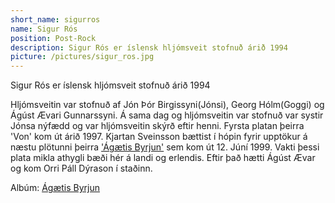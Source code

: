 ```yaml
---
short_name: sigurros
name: Sigur Rós
position: Post-Rock
description: Sigur Rós er íslensk hljómsveit stofnuð árið 1994
picture: /pictures/sigur_ros.jpg
---
```

Sigur Rós er íslensk hljómsveit stofnuð árið 1994

Hljómsveitin var stofnuð af Jón Þór Birgissyni(Jónsi), Georg Hólm(Goggi) og Ágúst Ævari Gunnarssyni. Á sama dag og hljómsveitin var stofnuð var systir Jónsa nýfædd og var hljómsveitin skýrð eftir henni. Fyrsta platan þeirra 'Von' kom út árið 1997. Kjartan Sveinsson bættist í hópin fyrir upptökur á næstu plötunni þeirra ['Ágætis Byrjun'](/1999/06/12/agaetisbyrjun.html) sem kom út 12. Júní 1999. Vakti þessi plata mikla athygli bæði hér á landi og erlendis. Eftir það hætti Ágúst Ævar og kom Orri Páll Dýrason í staðinn.

Albúm: [Ágætis Byrjun](/1999/06/12/agaetisbyrjun.html)